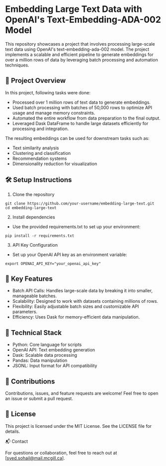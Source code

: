 # Embedding Large Text Data with OpenAI's Text-Embedding-ADA-002 Model

This repository showcases a project that involves processing large-scale text data using OpenAI's text-embedding-ada-002 model. The project implements a scalable and efficient pipeline to generate embeddings for over a million rows of data by leveraging batch processing and automation techniques. 

## 🚀 Project Overview

In this project, following tasks were done:

- Processed over 1 million rows of text data to generate embeddings.
- Used batch processing with batches of 50,000 rows to optimize API usage and manage memory constraints.
- Automated the entire workflow from data preparation to the final output.
- Leveraged Dask DataFrame to handle large datasets efficiently for processing and integration.

The resulting embeddings can be used for downstream tasks such as:

- Text similarity analysis
- Clustering and classification
- Recommendation systems
- Dimensionality reduction for visualization


## 🛠️ Setup Instructions

1. Clone the repository

`git clone https://github.com/your-username/embedding-large-text.git` \
`cd embedding-large-text`

2. Install dependencies

- Use the provided requirements.txt to set up your environment:

`pip install -r requirements.txt`

3. API Key Configuration

- Set up your OpenAI API key as an environment variable:

`export OPENAI_API_KEY="your_openai_api_key"`


## 📝 Key Features

- Batch API Calls: Handles large-scale data by breaking it into smaller, manageable batches.
- Scalability: Designed to work with datasets containing millions of rows.
- Flexibility: Easily adjustable batch sizes and customizable API parameters.
- Efficiency: Uses Dask for memory-efficient data manipulation.


## 🔧 Technical Stack

- Python: Core language for scripts
- OpenAI API: Text embedding generation
- Dask: Scalable data processing
- Pandas: Data manipulation
- JSONL: Input format for API compatibility


## 🤝 Contributions

Contributions, issues, and feature requests are welcome! Feel free to open an issue or submit a pull request.


## 📄 License

This project is licensed under the MIT License. See the LICENSE file for details.


📬 Contact

For questions or collaboration, feel free to reach out at [syed.sohail@mail.mcgill.ca].
